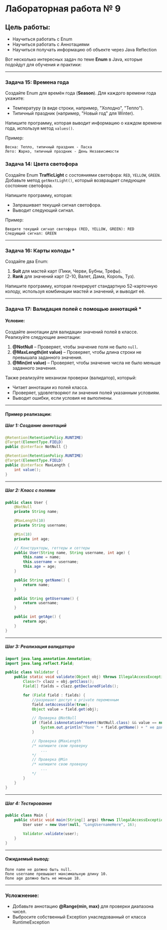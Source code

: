 # Лабораторная работа № 9
## Цель работы:
- Научиться работать с Enum
- Научиться работать с Аннотациями
- Научиться получать информацию об объекте через Java Reflection

Вот несколько интересных задач по теме **Enum** в Java, которые подойдут для обучения и практики:

---

### Задача 15: **Времена года**
Создайте Enum для времён года (**Season**). Для каждого времени года укажите:
- Температуру (в виде строки, например, "Холодно", "Тепло").
- Типичный праздник (например, "Новый год" для Winter).

Напишите программу, которая выводит информацию о каждом времени года, используя метод `values()`.

Пример:
```text
Весна: Тепло, типичный праздник - Пасха
Лето: Жарко, типичный праздник - День Независимости
```

### Задача 14: **Цвета светофора**
Создайте Enum **TrafficLight** с состояниями светофора: `RED`, `YELLOW`, `GREEN`. Добавьте метод `getNextLight()`, который возвращает следующее состояние светофора.

Напишите программу, которая:
- Запрашивает текущий сигнал светофора.
- Выводит следующий сигнал.

Пример:
```text
Введите текущий сигнал светофора (RED, YELLOW, GREEN): RED
Следующий сигнал: GREEN
```

---

### Задача 16: **Карты колоды** *
Создайте два Enum:
1. **Suit** для мастей карт (Пики, Черви, Бубны, Трефы).
2. **Rank** для значений карт (2-10, Валет, Дама, Король, Туз).

Напишите программу, которая генерирует стандартную 52-карточную колоду, используя комбинации мастей и значений, и выводит её.

---

### Задача 17: **Валидация полей с помощью аннотаций** *

#### Условие:
Создайте аннотации для валидации значений полей в классе. Реализуйте следующие аннотации:
1. **@NotNull** – Проверяет, чтобы значение поля не было `null`.
2. **@MaxLength(int value)** – Проверяет, чтобы длина строки не превышала заданного значения.
3. **@Min(int value)** – Проверяет, чтобы значение числа не было меньше заданного значения.

Также реализуйте механизм проверки (валидатор), который:
- Читает аннотации из полей класса.
- Проверяет, удовлетворяют ли значения полей указанным условиям.
- Выводит ошибки, если условия не выполнены.

---

#### Пример реализации:

##### Шаг 1: Создание аннотаций
```java
@Retention(RetentionPolicy.RUNTIME)
@Target(ElementType.FIELD)
public @interface NotNull {}

@Retention(RetentionPolicy.RUNTIME)
@Target(ElementType.FIELD)
public @interface MaxLength {
    int value();
}

```

---

##### Шаг 2: Класс с полями
```java
public class User {
    @NotNull
    private String name;

    @MaxLength(10)
    private String username;

    @Min(18)
    private int age;

    // Конструкторы, геттеры и сеттеры
    public User(String name, String username, int age) {
        this.name = name;
        this.username = username;
        this.age = age;
    }

    public String getName() {
        return name;
    }

    public String getUsername() {
        return username;
    }

    public int getAge() {
        return age;
    }
}
```

---

##### Шаг 3: Реализация валидатора
```java
import java.lang.annotation.Annotation;
import java.lang.reflect.Field;

public class Validator {
    public static void validate(Object obj) throws IllegalAccessException {
        Class<?> clazz = obj.getClass();
        Field[] fields = clazz.getDeclaredFields();

        for (Field field : fields) {
            //разрешает доступ к private переменным
            field.setAccessible(true);
            Object value = field.get(obj);

            // Проверка @NotNull
            if (field.isAnnotationPresent(NotNull.class) && value == null) {
                System.out.println("Поле " + field.getName() + " не должно быть null.");
            }

            // Проверка @MaxLength
            /* напишите свою проверку 
                ...
            */
            // Проверка @Min
            /* напишите свою проверку 
                ...
            */ 
        }
    }
}
```

---

##### Шаг 4: Тестирование
```java
public class Main {
    public static void main(String[] args) throws IllegalAccessException {
        User user = new User(null, "LongUsernameHere", 16);

        Validator.validate(user);
    }
}
```

---

#### Ожидаемый вывод:
```text
Поле name не должно быть null.
Поле username превышает максимальную длину 10.
Поле age должно быть не меньше 18.
```

---

### Усложнение:
- Добавьте аннотацию **@Range(min, max)** для проверки диапазона чисел.
- Выбросите собственный Exception унаследованный от класса RuntimeException
